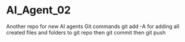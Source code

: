 # AI_Agent_02
Another repo for new AI agents
Git commands 
git add -A for adding all created files and folders to git repo
then
git commit
then
git push
